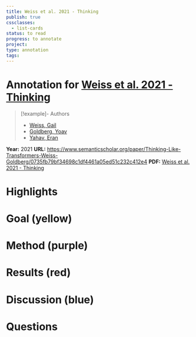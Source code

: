 ```yaml
---
title: Weiss et al. 2021 - Thinking
publish: true
cssclasses:
  - list-cards
status: to read
progress: to annotate
project:
type: annotation
tags:
---
```

# Annotation for [Weiss et al. 2021 - Thinking](Papers/References/Weiss%20et%20al.%202021%20-%20Thinking)

> [!example]- Authors
> - [Weiss, Gail](Papers/People/Weiss%20Gail)
> - [Goldberg, Yoav](Papers/People/Goldberg%20Yoav)
> - [Yahav, Eran](Papers/People/Yahav%20Eran)

**Year:** 2021
**URL:** https://www.semanticscholar.org/paper/Thinking-Like-Transformers-Weiss-Goldberg/0735fb79bf34698c1df4461a05ed51c232c412e4
**PDF:** [Weiss et al. 2021 - Thinking](Papers/PDFs/Weiss%20et%20al.%202021%20-%20Thinking%20Like%20Transformers.pdf)

# Highlights


# Goal (yellow)


# Method (purple)


# Results (red)


# Discussion (blue)


# Questions


